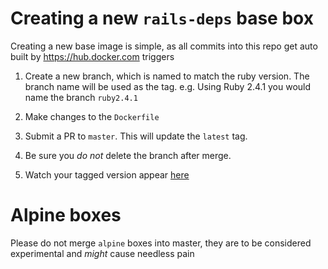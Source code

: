 # Creating a new `rails-deps` base box

Creating a new base image is simple, as all commits into this repo get auto built by https://hub.docker.com triggers

1. Create a new branch, which is named to match the ruby version. The branch name will be used as the tag. e.g. Using Ruby 2.4.1 you would name the branch `ruby2.4.1`

2. Make changes to the `Dockerfile`

3. Submit a PR to `master`. This will update the `latest` tag.

4. Be sure you *do not* delete the branch after merge.

5. Watch your tagged version appear [here](https://hub.docker.com/r/madetech/docker-rails-deps/)

# Alpine boxes

Please do not merge `alpine` boxes into master, they are to be considered experimental and _might_ cause needless pain
